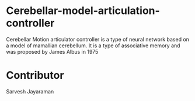 # Cerebellar-model-articulation-controller
Cerebellar Motion articulator controller is a type of neural network based on a model of mamallian cerebellum. It is a type of associative memory and was proposed by James Albus in 1975

# Contributor
Sarvesh Jayaraman

